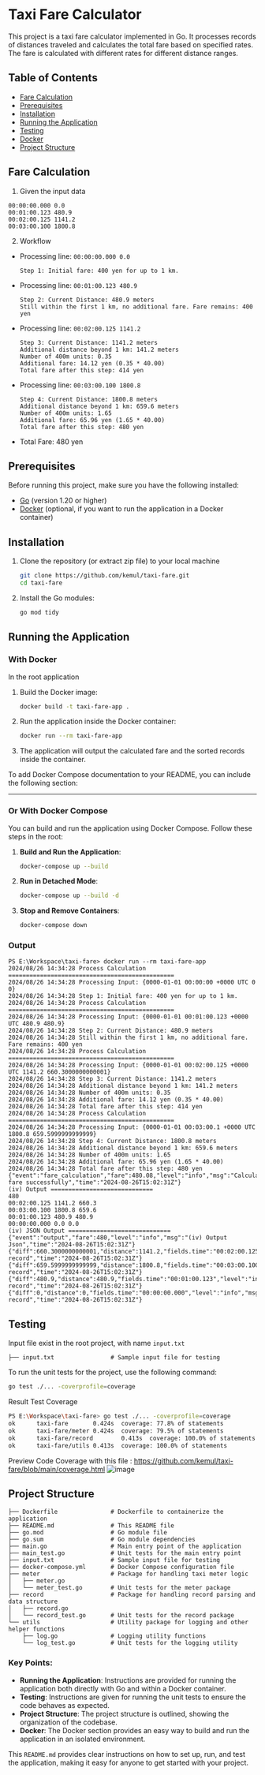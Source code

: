 # Taxi Fare Calculator

This project is a taxi fare calculator implemented in Go. It processes records of distances traveled and calculates the total fare based on specified rates. The fare is calculated with different rates for different distance ranges.

## Table of Contents
- [Fare Calculation](#fare-calculation)
- [Prerequisites](#prerequisites)
- [Installation](#installation)
- [Running the Application](#running-the-application)
- [Testing](#testing)
- [Docker](#docker)
- [Project Structure](#project-structure)

## Fare Calculation
1. Given the input data
```text
00:00:00.000 0.0
00:01:00.123 480.9
00:02:00.125 1141.2
00:03:00.100 1800.8
```
2. Workflow
- Processing line: `00:00:00.000 0.0`
    ```
    Step 1: Initial fare: 400 yen for up to 1 km.
    ```        
- Processing line: `00:01:00.123 480.9`
    ```
    Step 2: Current Distance: 480.9 meters
    Still within the first 1 km, no additional fare. Fare remains: 400 yen
    ```        
- Processing line: `00:02:00.125 1141.2`
    ```
    Step 3: Current Distance: 1141.2 meters
    Additional distance beyond 1 km: 141.2 meters
    Number of 400m units: 0.35
    Additional fare: 14.12 yen (0.35 * 40.00)
    Total fare after this step: 414 yen
    ```
- Processing line: `00:03:00.100 1800.8`
    ```
    Step 4: Current Distance: 1800.8 meters
    Additional distance beyond 1 km: 659.6 meters
    Number of 400m units: 1.65
    Additional fare: 65.96 yen (1.65 * 40.00)
    Total fare after this step: 480 yen
    ```
- Total Fare: 480 yen




## Prerequisites

Before running this project, make sure you have the following installed:

- [Go](https://golang.org/doc/install) (version 1.20 or higher)
- [Docker](https://docs.docker.com/get-docker/) (optional, if you want to run the application in a Docker container)

## Installation

1. Clone the repository (or extract zip file) to your local machine 
    ```bash
    git clone https://github.com/kemul/taxi-fare.git
    cd taxi-fare
    ```

2. Install the Go modules:
    ```bash
    go mod tidy
    ```

## Running the Application
### With Docker

In the root application 
1. Build the Docker image:
    ```bash
    docker build -t taxi-fare-app .
    ```

2. Run the application inside the Docker container:
    ```bash
    docker run --rm taxi-fare-app
    ```

3. The application will output the calculated fare and the sorted records inside the container.

To add Docker Compose documentation to your README, you can include the following section:

---

### Or With Docker Compose

You can build and run the application using Docker Compose. Follow these steps in the root:

1. **Build and Run the Application**:
   ```sh
   docker-compose up --build
   ```

2. **Run in Detached Mode**:
   ```sh
   docker-compose up --build -d
   ```

3. **Stop and Remove Containers**:
   ```sh
   docker-compose down
   ```


### Output 
```
PS E:\Workspace\taxi-fare> docker run --rm taxi-fare-app  
2024/08/26 14:34:28 Process Calculation ===============================================
2024/08/26 14:34:28 Processing Input: {0000-01-01 00:00:00 +0000 UTC 0 0}
2024/08/26 14:34:28 Step 1: Initial fare: 400 yen for up to 1 km.
2024/08/26 14:34:28 Process Calculation ===============================================
2024/08/26 14:34:28 Processing Input: {0000-01-01 00:01:00.123 +0000 UTC 480.9 480.9}
2024/08/26 14:34:28 Step 2: Current Distance: 480.9 meters
2024/08/26 14:34:28 Still within the first 1 km, no additional fare. Fare remains: 400 yen
2024/08/26 14:34:28 Process Calculation ===============================================
2024/08/26 14:34:28 Processing Input: {0000-01-01 00:02:00.125 +0000 UTC 1141.2 660.3000000000001}
2024/08/26 14:34:28 Step 3: Current Distance: 1141.2 meters
2024/08/26 14:34:28 Additional distance beyond 1 km: 141.2 meters
2024/08/26 14:34:28 Number of 400m units: 0.35
2024/08/26 14:34:28 Additional fare: 14.12 yen (0.35 * 40.00)
2024/08/26 14:34:28 Total fare after this step: 414 yen
2024/08/26 14:34:28 Process Calculation ===============================================
2024/08/26 14:34:28 Processing Input: {0000-01-01 00:03:00.1 +0000 UTC 1800.8 659.5999999999999}
2024/08/26 14:34:28 Step 4: Current Distance: 1800.8 meters
2024/08/26 14:34:28 Additional distance beyond 1 km: 659.6 meters
2024/08/26 14:34:28 Number of 400m units: 1.65
2024/08/26 14:34:28 Additional fare: 65.96 yen (1.65 * 40.00)
2024/08/26 14:34:28 Total fare after this step: 480 yen
{"event":"fare_calculation","fare":480.08,"level":"info","msg":"Calculated fare successfully","time":"2024-08-26T15:02:31Z"}
(iv) Output =============================
480
00:02:00.125 1141.2 660.3
00:03:00.100 1800.8 659.6
00:01:00.123 480.9 480.9
00:00:00.000 0.0 0.0
(iv) JSON Output =============================
{"event":"output","fare":480,"level":"info","msg":"(iv) Output Json","time":"2024-08-26T15:02:31Z"}
{"diff":660.3000000000001,"distance":1141.2,"fields.time":"00:02:00.125","level":"info","msg":"Processed record","time":"2024-08-26T15:02:31Z"}
{"diff":659.5999999999999,"distance":1800.8,"fields.time":"00:03:00.100","level":"info","msg":"Processed record","time":"2024-08-26T15:02:31Z"}
{"diff":480.9,"distance":480.9,"fields.time":"00:01:00.123","level":"info","msg":"Processed record","time":"2024-08-26T15:02:31Z"}
{"diff":0,"distance":0,"fields.time":"00:00:00.000","level":"info","msg":"Processed record","time":"2024-08-26T15:02:31Z"}
```

## Testing

Input file exist in the root project, with name `input.txt`
```
├── input.txt                # Sample input file for testing
```

To run the unit tests for the project, use the following command:
```bash
go test ./... -coverprofile=coverage
```
Result Test Coverage 
```bash
PS E:\Workspace\taxi-fare> go test ./... -coverprofile=coverage
ok      taxi-fare       0.424s  coverage: 77.8% of statements
ok      taxi-fare/meter 0.424s  coverage: 79.5% of statements
ok      taxi-fare/record        0.413s  coverage: 100.0% of statements
ok      taxi-fare/utils 0.413s  coverage: 100.0% of statements
```
Preview Code Coverage with this file : https://github.com/kemul/taxi-fare/blob/main/coverage.html
![image](https://github.com/user-attachments/assets/459357f1-bab0-43ec-9fdb-fe4ac84addce)


## Project Structure

```
├── Dockerfile               # Dockerfile to containerize the application
├── README.md                # This README file
├── go.mod                   # Go module file
├── go.sum                   # Go module dependencies
├── main.go                  # Main entry point of the application
├── main_test.go             # Unit tests for the main entry point
├── input.txt                # Sample input file for testing
├── docker-compose.yml       # Docker Compose configuration file
├── meter                    # Package for handling taxi meter logic
│   ├── meter.go
│   └── meter_test.go        # Unit tests for the meter package
├── record                   # Package for handling record parsing and data structure
│   ├── record.go
│   └── record_test.go       # Unit tests for the record package
└── utils                    # Utility package for logging and other helper functions
    ├── log.go               # Logging utility functions
    └── log_test.go          # Unit tests for the logging utility
```

### Key Points:

- **Running the Application**: Instructions are provided for running the application both directly with Go and within a Docker container.
- **Testing**: Instructions are given for running the unit tests to ensure the code behaves as expected.
- **Project Structure**: The project structure is outlined, showing the organization of the codebase.
- **Docker**: The Docker section provides an easy way to build and run the application in an isolated environment.

This `README.md` provides clear instructions on how to set up, run, and test the application, making it easy for anyone to get started with your project.
